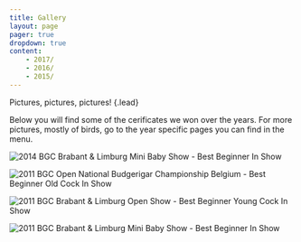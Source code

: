 ```yaml
---
title: Gallery
layout: page
pager: true
dropdown: true
content:
    - 2017/
    - 2016/
    - 2015/
---
```


Pictures, pictures, pictures!
{.lead}

Below you will find some of the cerificates we won over the years. For more pictures, mostly of birds, go to the year specific pages you can find in the menu.

![2014 BGC Brabant & Limburg Mini Baby Show - Best Beginner In Show](/img/BBIS_BGCBL_20140307.jpeg)

![2011 BGC Open National Budgerigar Championship Belgium - Best Beginner Old Cock In Show](/img/BBOM.jpeg)

![2011 BGC Brabant & Limburg Open Show - Best Beginner Young Cock In Show](/img/BJCB_BGCBL_20110827.jpeg)

![2011 BGC Brabant & Limburg Mini Baby Show - Best Beginner In Show](/img/BBIS_BGCBL_20110315.jpeg)

